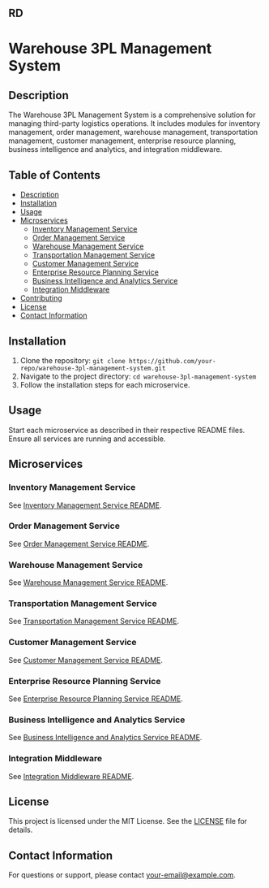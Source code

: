 ## RD

# Warehouse 3PL Management System

## Description
The Warehouse 3PL Management System is a comprehensive solution for managing third-party logistics operations. It includes modules for inventory management, order management, warehouse management, transportation management, customer management, enterprise resource planning, business intelligence and analytics, and integration middleware.

## Table of Contents
- [Description](#description)
- [Installation](#installation)
- [Usage](#usage)
- [Microservices](#microservices)
  - [Inventory Management Service](#inventory-management-service)
  - [Order Management Service](#order-management-service)
  - [Warehouse Management Service](#warehouse-management-service)
  - [Transportation Management Service](#transportation-management-service)
  - [Customer Management Service](#customer-management-service)
  - [Enterprise Resource Planning Service](#enterprise-resource-planning-service)
  - [Business Intelligence and Analytics Service](#business-intelligence-and-analytics-service)
  - [Integration Middleware](#integration-middleware)
- [Contributing](#contributing)
- [License](#license)
- [Contact Information](#contact-information)

## Installation
1. Clone the repository: `git clone https://github.com/your-repo/warehouse-3pl-management-system.git`
2. Navigate to the project directory: `cd warehouse-3pl-management-system`
3. Follow the installation steps for each microservice.

## Usage
Start each microservice as described in their respective README files. Ensure all services are running and accessible.

## Microservices

### Inventory Management Service
See [Inventory Management Service README](./inventory-management-service/README.md).

### Order Management Service
See [Order Management Service README](./order-management-service/README.md).

### Warehouse Management Service
See [Warehouse Management Service README](./warehouse-management-service/README.md).

### Transportation Management Service
See [Transportation Management Service README](./transportation-management-service/README.md).

### Customer Management Service
See [Customer Management Service README](./customer-management-service/README.md).

### Enterprise Resource Planning Service
See [Enterprise Resource Planning Service README](./enterprise-resource-planning-service/README.md).

### Business Intelligence and Analytics Service
See [Business Intelligence and Analytics Service README](./business-intelligence-and-analytics-service/README.md).

### Integration Middleware
See [Integration Middleware README](./integration-middleware/README.md).

## License
This project is licensed under the MIT License. See the [LICENSE](./LICENSE) file for details.

## Contact Information
For questions or support, please contact [your-email@example.com](mailto:your-email@example.com).